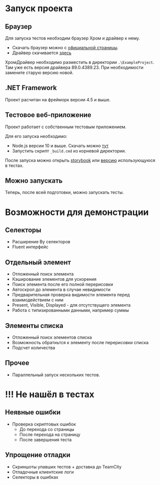 # Запуск проекта

## Браузер
Для запуска тестов необходим браузер Хром и драйвер к нему.

* Скачать браузер можно с [официальной страницы](https://www.google.com/intl/ru_ru/chrome/).
* Драйвер скачивается [здесь](https://chromedriver.chromium.org/)

ХромДрайвер необходимо разместить в директории `.\ExampleProject`. Там уже есть версия драйвера 89.0.4389.23. При необходимости замените старую версию новой.

## .NET Framework
Проект расчитан на фрейморк версии 4.5 и выше.

## Тестовое веб-приложение
Проект работает с собственным тестовым приложением.

Для его запуска необходимо:
* Node.js версии 10 и выше. Скачать можно [тут](https://nodejs.org/en/)
* Запустить скрипт `_build.cmd` из корневой директории.

После запуска можно открыть [storybook](http://localhost:7890/) или [версию](http://localhost:7890/iframe.html) использующуюся в тестах.

## Можно запускать
Теперь, после всей подготовки, можно запускать тесты.


# Возможности для демонстрации

## Селекторы
- Расширение By селекторов
- Fluent интерфейс

## Отдельный элемент
- Отложенный поиск элемента
- Кэширование элементов для ускорения
- Поиск элемента после его полной перерисовки
- Автоскрол до элемента в случае невидимости
- Предварительная проверка видимости элемента перед взаимодействием с ним
- Present, Visible, Displayed - для отсутствущего элемента
- Работа с типизированными данными, например суммы

## Элементы списка
- Отложенный поиск элементов списка
- Возможность обратиьтся к элементу после перерисовки списка
- Подсчет количества

## Прочее
- Параллельный запуск нескольких тестов.



# !!! Не нашёл в тестах

## Неявные ошибки
- Проверка скриптовых ошибок
  - До перехода со страницы
  - После перехода на страницу
  - После завершения теста

## Упрощение отладки
- Скриншоты упавших тестов + доставка до TeamCity
- Отладочные клиентские логи
- Селекторы в ошибках
